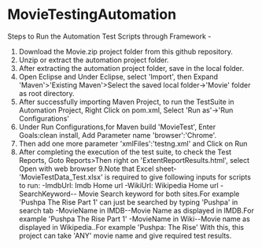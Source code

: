 # MovieTestingAutomation
Steps to Run the Automation Test Scripts through Framework -
1. Download the Movie.zip project folder from this github repository.
2. Unzip or extract the automation project folder.
3. After extracting the automation project folder, save in the local folder.
4. Open Eclipse and Under Eclipse, select 'Import', then Expand 'Maven'>'Existing Maven'>Select the saved local folder->'Movie' folder as root directory.
5. After successfully importing Maven Project, to run the TestSuite in Automation Project, Right Click on pom.xml, Select 'Run as'->'Run Configurations'
6. Under Run Configurations,for Maven build 'MovieTest', Enter Goals:clean install, Add Parameter name 'browser':'Chrome'.
7. Then add one more parameter 'xmlFiles':'testng.xml' and Click on Run
8. After completing the execution of the test suite, to check the Test Reports, Goto Reports>Then right on 'ExtentReportResults.html', select Open with web browser
9.Note that Excel sheet-'MovieTestData_Test.xlsx' is required to give following inputs for scripts to run:
-ImdbUrl: Imdb Home url
-WikiUrl: Wikipedia Home url
-SearchKeyword-- Movie Search keyword for both sites.For example 'Pushpa The Rise Part 1' can just be searched by typing 'Pushpa' in search tab
-MovieName in IMDB--Movie Name as displayed in IMDB.For example 'Pushpa The Rise Part 1'
-MovieName in Wiki--Movie name as displayed in Wikipedia..For example 'Pushpa: The Rise'
With this, this project can take 'ANY' movie name and give required test results.
